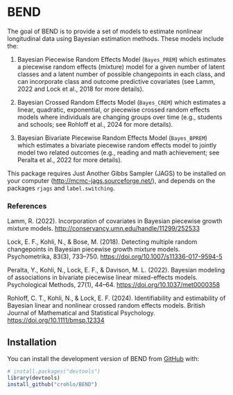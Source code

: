 
<!-- README.md is generated from README.Rmd. Please edit that file -->

# BEND

<!-- badges: start -->
<!-- badges: end -->

The goal of BEND is to provide a set of models to estimate nonlinear
longitudinal data using Bayesian estimation methods. These models
include the:

1.  Bayesian Piecewise Random Effects Model (`Bayes_PREM`) which
    estimates a piecewise random effects (mixture) model for a given
    number of latent classes and a latent number of possible
    changepoints in each class, and can incorporate class and outcome
    predictive covariates (see Lamm, 2022 and Lock et al., 2018 for more
    details).

2.  Bayesian Crossed Random Effects Model (`Bayes_CREM`) which estimates
    a linear, quadratic, exponential, or piecewise crossed random
    effects models where individuals are changing groups over time
    (e.g., students and schools; see Rohloff et al., 2024 for more
    details).

3.  Bayesian Bivariate Piecewise Random Effects Model (`Bayes_BPREM`)
    which estimates a bivariate piecewise random effects model to
    jointly model two related outcomes (e.g., reading and math
    achievement; see Peralta et al., 2022 for more details).

This package requires Just Another Gibbs Sampler (JAGS) to be installed
on your computer (<http://mcmc-jags.sourceforge.net/>), and depends on
the packages `rjags` and `label.switching`.

### References

Lamm, R. (2022). Incorporation of covariates in Bayesian piecewise
growth mixture models.
<a href="http://conservancy.umn.edu/handle/11299/252533Lock"
class="uri">http://conservancy.umn.edu/handle/11299/252533</a>

Lock, E. F., Kohli, N., & Bose, M. (2018). Detecting multiple random
changepoints in Bayesian piecewise growth mixture models. Psychometrika,
83(3), 733–750. <https://doi.org/10.1007/s11336-017-9594-5>

Peralta, Y., Kohli, N., Lock, E. F., & Davison, M. L. (2022). Bayesian
modeling of associations in bivariate piecewise linear mixed-effects
models. Psychological Methods, 27(1), 44–64.
<https://doi.org/10.1037/met0000358>

Rohloff, C. T., Kohli, N., & Lock, E. F. (2024). Identifiability and
estimability of Bayesian linear and nonlinear crossed random effects
models. British Journal of Mathematical and Statistical Psychology.
<https://doi.org/10.1111/bmsp.12334>

## Installation

You can install the development version of BEND from
[GitHub](https://github.com/) with:

``` r
# install.packages("devtools")
library(devtools)
install_github("crohlo/BEND")
```
